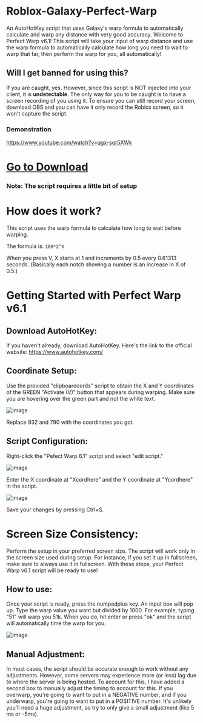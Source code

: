 # Roblox-Galaxy-Perfect-Warp
An AutoHotKey script that uses Galaxy's warp formula to automatically calculate and warp any distance with very good accuracy.
Welcome to Perfect Warp v6.1! This script will take your input of warp distance and use the warp formula to automatically
calculate how long you need to wait to warp that far, then perform the warp for you, all automatically!


## Will I get banned for using this?
If you are caught, yes. However, since this script is NOT injected into your client, it is **undetectable**. The only way
for you to be caught is to have a screen recording of you using it. To ensure you can still record your screen, download
OBS and you can have it only record the Roblox screen, so it won't capture the script.


### Demonstration
https://www.youtube.com/watch?v=qgx-sqr5XWk

# [Go to Download](https://github.com/XanBelOr/Roblox-Galaxy-Perfect-Warp/releases/tag/PW6.1)
### Note: The script requires a little bit of setup

# How does it work?
This script uses the warp formula to calculate how long to wait before warping.

The formula is: `100*2^X`

When you press V, X starts at 1 and increments by 0.5 every 0.61313 seconds. (Basically each notch showing a number is an increase in X of 0.5.)

# Getting Started with Perfect Warp v6.1

## Download AutoHotKey:
If you haven't already, download AutoHotKey. Here's the link to the official website:
https://www.autohotkey.com/

## Coordinate Setup:

Use the provided "clipboardcords" script to obtain the X and Y coordinates of the GREEN "Activate (V)" button that appears during warping.
Make sure you are hovering over the green part and not the white text.

![image](https://github.com/XanBelOr/Roblox-Galaxy-Perfect-Warp/assets/40677753/786e437a-9342-464a-8211-f7b841e03d61)

Replace 932 and 790 with the coordinates you got.



## Script Configuration:

Right-click the "Pefect Warp 6.1" script and select "edit script."

![image](https://github.com/XanBelOr/Roblox-Galaxy-Perfect-Warp/assets/40677753/7cdba3e9-295f-4644-b38a-d711c9c2a108)


Enter the X coordinate at "Xcordhere" and the Y coordinate at "Ycordhere" in the script.

![image](https://github.com/XanBelOr/Roblox-Galaxy-Perfect-Warp/assets/40677753/57a96a6a-3e87-4fec-89ea-860d8f882414)


Save your changes by pressing Ctrl+S.


# Screen Size Consistency:

Perform the setup in your preferred screen size.
The script will work only in the screen size used during setup. For instance, if you set it up in fullscreen, make sure to always use it in fullscreen.
With these steps, your Perfect Warp v6.1 script will be ready to use!

## How to use:
Once your script is ready, press the numpadplus key. An input box will pop up. Type the warp value you want but
divided by 1000. For example, typing "51" will warp you 51k. When you do, hit enter or press "ok" and the script will
automatically time the warp for you.

![image](https://github.com/XanBelOr/Roblox-Galaxy-Perfect-Warp/assets/40677753/a0d5cb5d-da09-4d4c-b585-8fe86551437e)



## Manual Adjustment:
In most cases, the script should be accurate enough to work without any adjustments. However, some servers may experience
more (or less) lag due to where the server is being hosted. To account for this, I have added a second box to manually
adjust the timing to account for this. If you overwarp, you're going to want to put in a NEGATIVE number, and if you
underwarp, you're going to want to put in a POSITIVE number. It's unlikely you'll need a huge adjustment, so try to
only give a small adjustment (like 5 ms or -5ms).



